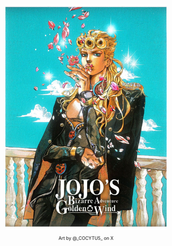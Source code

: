 ![image alt](https://github.com/AndIknowwheretolookk/AndIknowwheretolookk/blob/main/49a120603b8d1337b68aae235ef3b082.jpg?raw=true)
<p align="center"> Art by @_COCYTU5_ on X
